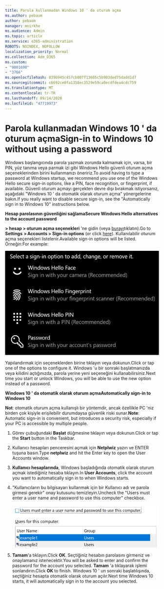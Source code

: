```yaml
---
title: Parola kullanmadan Windows 10 ' da oturum açma
ms.author: pebaum
author: pebaum
manager: mnirkhe
ms.audience: Admin
ms.topic: article
ms.service: o365-administration
ROBOTS: NOINDEX, NOFOLLOW
localization_priority: Normal
ms.collection: Adm_O365
ms.custom:
- "9001690"
- "3766"
ms.openlocfilehash: 839b945c457cb007f13605c5b903ded75dadd1d7
ms.sourcegitcommit: c6692ce0fa1358ec3529e59ca0ecdfdea4cdc759
ms.translationtype: MT
ms.contentlocale: tr-TR
ms.lasthandoff: 09/14/2020
ms.locfileid: "47719973"
---
```

# <a name="sign-in-to-windows-10-without-using-a-password"></a><span data-ttu-id="af85a-102">Parola kullanmadan Windows 10 ' da oturum açma</span><span class="sxs-lookup"><span data-stu-id="af85a-102">Sign-in to Windows 10 without using a password</span></span>

<span data-ttu-id="af85a-103">Windows başlangıcında parola yazmak zorunda kalmamak için, varsa, bir PIN, yüz tanıma veya parmak izi gibi Windows Hello güvenli oturum açma seçeneklerinden birini kullanmanızı öneririz.</span><span class="sxs-lookup"><span data-stu-id="af85a-103">To avoid having to type a password at Windows startup, we recommend you use one of the Windows Hello secure sign-in options, like a PIN, face recognition, or fingerprint, if available.</span></span> <span data-ttu-id="af85a-104">Güvenli oturum açmayı gerçekten devre dışı bırakmak istiyorsanız, aşağıdaki "Windows 10 ' da otomatik olarak oturum açma" yönergelerine bakın.</span><span class="sxs-lookup"><span data-stu-id="af85a-104">If you really want to disable secure sign-in, see the "Automatically sign in to Windows 10" instructions below.</span></span>

<span data-ttu-id="af85a-105">**Hesap parolasının güvenliğini sağlama**</span><span class="sxs-lookup"><span data-stu-id="af85a-105">**Secure Windows Hello alternatives to the account password**</span></span>

<span data-ttu-id="af85a-106">**> hesap > oturum açma seçenekleri** 'ne gidin (veya [burayı](ms-settings:signinoptions?activationSource=GetHelp)tıklatın).</span><span class="sxs-lookup"><span data-stu-id="af85a-106">Go to **Settings  > Accounts > Sign-in options** (or click [here](ms-settings:signinoptions?activationSource=GetHelp)).</span></span> <span data-ttu-id="af85a-107">Kullanılabilir oturum açma seçenekleri listelenir.</span><span class="sxs-lookup"><span data-stu-id="af85a-107">Available sign-in options will be listed.</span></span> <span data-ttu-id="af85a-108">Örneğin:</span><span class="sxs-lookup"><span data-stu-id="af85a-108">For example:</span></span>

![Oturum açma seçenekleri.](media/sign-in-options.png)

<span data-ttu-id="af85a-110">Yapılandırmak için seçeneklerden birine tıklayın veya dokunun.</span><span class="sxs-lookup"><span data-stu-id="af85a-110">Click or tap one of the options to configure it.</span></span> <span data-ttu-id="af85a-111">Windows 'u bir sonraki başlatmanızda veya kilidini açtığınızda, parola yerine yeni seçeneğini kullanabilirsiniz.</span><span class="sxs-lookup"><span data-stu-id="af85a-111">Next time you start or unlock Windows, you will be able to use the new option instead of a password.</span></span> 

<span data-ttu-id="af85a-112">**Windows 10 ' da otomatik olarak oturum açma**</span><span class="sxs-lookup"><span data-stu-id="af85a-112">**Automatically sign-in to Windows 10**</span></span>

<span data-ttu-id="af85a-113">**Not**: otomatik oturum açma kullanışlı bir yöntemdir, ancak özellikle PC 'niz birden çok kişiyle erişilebilir durumdaysa güvenlik riski sunar.</span><span class="sxs-lookup"><span data-stu-id="af85a-113">**Note**: Automatic sign-in is convenient, but introduces a security risk, especially if your PC is accessible by multiple people.</span></span> 

1. <span data-ttu-id="af85a-114">Görev çubuğundaki **Başlat** düğmesine tıklayın veya dokunun.</span><span class="sxs-lookup"><span data-stu-id="af85a-114">Click or tap the **Start** button in the Taskbar.</span></span>

2. <span data-ttu-id="af85a-115">Kullanıcı hesapları penceresini açmak için **Netplwiz** yazın ve ENTER tuşuna basın.</span><span class="sxs-lookup"><span data-stu-id="af85a-115">Type **netplwiz** and hit the Enter key to open the User Accounts window.</span></span>

3. <span data-ttu-id="af85a-116">**Kullanıcı hesaplarında**, Windows başladığında otomatik olarak oturum açmak istediğiniz hesaba tıklayın.</span><span class="sxs-lookup"><span data-stu-id="af85a-116">In **User Accounts**, click the account you want to automatically sign in to when Windows starts.</span></span>

4. <span data-ttu-id="af85a-117">"Kullanıcıların bu bilgisayarı kullanmak için bir Kullanıcı adı ve parola girmesi gerekir" onay kutusunu temizleyin.</span><span class="sxs-lookup"><span data-stu-id="af85a-117">Uncheck the "Users must enter a user name and password to use this computer" checkbox.</span></span>

    ![Kullanıcıların Kullanıcı adı ve parola seçeneğini girmesi gerekir.](media/users-must-enter-username.png)

5. <span data-ttu-id="af85a-119">**Tamam**'a tıklayın.</span><span class="sxs-lookup"><span data-stu-id="af85a-119">Click **OK**.</span></span> <span data-ttu-id="af85a-120">Seçtiğiniz hesabın parolasını girmeniz ve onaylamanız istenecektir.</span><span class="sxs-lookup"><span data-stu-id="af85a-120">You will be asked to enter and confirm the password for the account you selected.</span></span> <span data-ttu-id="af85a-121">**Tamam** 'a tıklayarak işlemi sonlandırın.</span><span class="sxs-lookup"><span data-stu-id="af85a-121">Click **OK** to finish.</span></span> <span data-ttu-id="af85a-122">Windows 10 ' un sonraki başlatılışında, seçtiğiniz hesapta otomatik olarak oturum açılır.</span><span class="sxs-lookup"><span data-stu-id="af85a-122">Next time Windows 10 starts, it will automatically sign in to the account you selected.</span></span>
